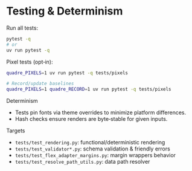 # Testing & Determinism

Run all tests:

```bash
pytest -q
# or
uv run pytest -q
```

Pixel tests (opt‑in):

```bash
quadre_PIXELS=1 uv run pytest -q tests/pixels

# Record/update baselines
quadre_PIXELS=1 quadre_RECORD=1 uv run pytest -q tests/pixels
```

Determinism
- Tests pin fonts via theme overrides to minimize platform differences.
- Hash checks ensure renders are byte‑stable for given inputs.

Targets
- `tests/test_rendering.py`: functional/deterministic rendering
- `tests/test_validator*.py`: schema validation & friendly errors
- `tests/test_flex_adapter_margins.py`: margin wrappers behavior
- `tests/test_resolve_path_utils.py`: data path resolver
